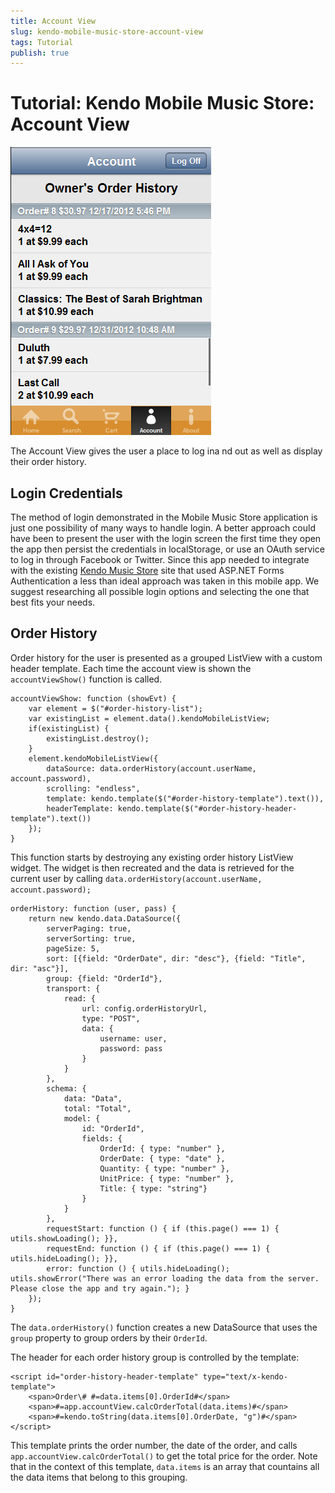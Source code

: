 ```yaml
---
title: Account View
slug: kendo-mobile-music-store-account-view
tags: Tutorial
publish: true
---
```


# Tutorial: Kendo Mobile Music Store: Account View

![account-view](images/account-view.png)

The Account View gives the user a place to log ina nd out as well as display their order history.

## Login Credentials

The method of login demonstrated in the Mobile Music Store application is just one possibility of many ways to handle login.
A better approach could have been to present the user with the login screen the first time they open the app then persist the credentials in localStorage,
or use an OAuth service to log in through Facebook or Twitter.
Since this app needed to integrate with the existing [Kendo Music Store](http://www.kendouimusicstore.com) site that used ASP.NET Forms Authentication a less than ideal approach was taken in this mobile app.
We suggest researching all possible login options and selecting the one that best fits your needs.

## Order History

Order history for the user is presented as a grouped ListView with a custom header template.
Each time the account view is shown the `accountViewShow()` function is called.

    accountViewShow: function (showEvt) {
        var element = $("#order-history-list");
        var existingList = element.data().kendoMobileListView;
        if(existingList) {
            existingList.destroy();
        }
        element.kendoMobileListView({
            dataSource: data.orderHistory(account.userName, account.password),
            scrolling: "endless",
            template: kendo.template($("#order-history-template").text()),
            headerTemplate: kendo.template($("#order-history-header-template").text())
        });
    }

This function starts by destroying any existing order history ListView widget.
The widget is then recreated and the data is retrieved for the current user by calling `data.orderHistory(account.userName, account.password);`

    orderHistory: function (user, pass) {
        return new kendo.data.DataSource({
            serverPaging: true,
            serverSorting: true,
            pageSize: 5,
            sort: [{field: "OrderDate", dir: "desc"}, {field: "Title", dir: "asc"}],
            group: {field: "OrderId"},
            transport: {
                read: {
                    url: config.orderHistoryUrl,
                    type: "POST",
                    data: {
                        username: user,
                        password: pass
                    }
                }
            },
            schema: {
                data: "Data",
                total: "Total",
                model: {
                    id: "OrderId",
                    fields: {
                        OrderId: { type: "number" },
                        OrderDate: { type: "date" },
                        Quantity: { type: "number" },
                        UnitPrice: { type: "number" },
                        Title: { type: "string"}
                    }
                }
            },
            requestStart: function () { if (this.page() === 1) { utils.showLoading(); }},
            requestEnd: function () { if (this.page() === 1) { utils.hideLoading(); }},
            error: function () { utils.hideLoading(); utils.showError("There was an error loading the data from the server. Please close the app and try again."); }
        });
    }

The `data.orderHistory()` function creates a new DataSource that uses the `group` property to group orders by their `OrderId`.

The header for each order history group is controlled by the template:

    <script id="order-history-header-template" type="text/x-kendo-template">
        <span>Order\# #=data.items[0].OrderId#</span>
        <span>#=app.accountView.calcOrderTotal(data.items)#</span>
        <span>#=kendo.toString(data.items[0].OrderDate, "g")#</span>
    </script>

This template prints the order number, the date of the order, and calls `app.accountView.calcOrderTotal()` to get the total price for the order.
Note that in the context of this template, `data.items` is an array that countains all the data items that belong to this grouping.
 
